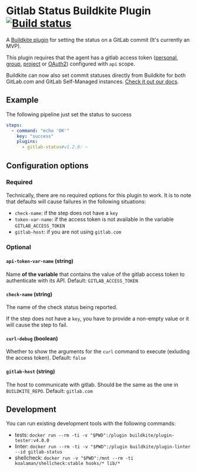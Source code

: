 # Gitlab Status Buildkite Plugin [![Build status](https://badge.buildkite.com/c8fbdc52eafaf1b5b9f74463c8b8736abad9895b7a825f6189.svg)](https://buildkite.com/buildkite/plugins-gitlab-status)

A [Buildkite plugin](https://buildkite.com/docs/agent/v3/plugins) for setting the status on a GitLab commit (It's currently an MVP).

This plugin requires that the agent has a gitlab access token ([personal](https://docs.gitlab.com/ee/user/profile/personal_access_tokens.html#personal-access-tokens), [group](https://docs.gitlab.com/ee/user/group/settings/group_access_tokens.html), [project](https://docs.gitlab.com/ee/user/project/settings/project_access_tokens.html) or [OAuth2](https://docs.gitlab.com/ee/api/oauth2.html)) configured with `api` scope.

Buildkite can now also set commit statuses directly from Buildkite for both GitLab.com and GitLab Self-Managed instances. [Check it out our docs](https://buildkite.com/docs/pipelines/source-control/gitlab#commit-statuses).

## Example

The following pipeline just set the status to success

```yml
steps:
  - command: "echo 'OK'"
    key: "success"
    plugins:
      - gitlab-status#v1.2.0: ~
```

## Configuration options

### Required

Technically, there are no required options for this plugin to work. It is to note that defaults will cause failures in the following situations:

* `check-name`: if the step does not have a `key`
* `token-var-name`: if the access token is not available in the variable `GITLAB_ACCESS_TOKEN`
* `gitlab-host`: if you are not using `gitlab.com`

### Optional

#### `api-token-var-name` (string)

Name **of the variable** that contains the value of the gitlab access token to authenticate with its API. Default: `GITLAB_ACCESS_TOKEN`

#### `check-name` (string)

The name of the check status being reported.

If the step does not have a `key`, you have to provide a non-empty value or it will cause the step to fail.

#### `curl-debug` (boolean)

Whether to show the arguments for the `curl` command to execute (exluding the access token). Default: `false`

#### `gitlab-host` (string)

The host to communicate with gitlab. Should be the same as the one in `BUILDKITE_REPO`. Default: `gitlab.com`

## Development

You can run existing development tools with the following commands:

* tests: `docker run --rm -ti -v "$PWD":/plugin buildkite/plugin-tester:v4.0.0`
* linter: `docker run --rm -ti -v "$PWD":/plugin buildkite/plugin-linter --id gitlab-status`
* shellcheck: `docker run -v "$PWD":/mnt --rm -ti koalaman/shellcheck:stable hooks/* lib/*`
